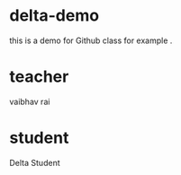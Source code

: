 # delta-demo
this is a demo for Github class for example .
# teacher 
vaibhav rai

# student
Delta Student